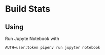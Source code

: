# Build Stats

## Using

Run Jupyte Notebook with

```
AUTH=user:token pipenv run jupyter notebook
```

